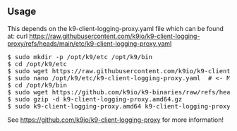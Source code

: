 Usage
-----

This depends on the k9-client-logging-proxy.yaml file which can be found at: curl https://raw.githubusercontent.com/k9io/k9-client-logging-proxy/refs/heads/main/etc/k9-client-logging-proxy.yaml

<pre>
$ sudo mkdir -p /opt/k9/etc /opt/k9/bin
$ cd /opt/k9/etc
$ sudo wget https://raw.githubusercontent.com/k9io/k9-client-logging-proxy/refs/heads/main/etc/k9-client-logging-proxy.yaml
$ sudo nano /opt/k9/etc/k9-client-logging-proxy.yaml  # <- Modify to your Key9 configurations
$ cd /opt/k9/bin
$ sudo wget https://github.com/k9io/k9-binaries/raw/refs/heads/main/k9-client-logging-proxy/linux/k9-client-logging-proxy.amd64.gz  # Match your arch/OS! 
$ sudo gzip -d k9-client-logging-proxy.amd64.gz 
$ sudo k9-client-logging-proxy.amd64 k9-client-logging-proxy
</pre>

See https://github.com/k9io/k9-client-logging-proxy for more information! 

